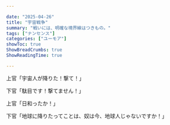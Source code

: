 ```yaml
---

date: "2025-04-26"
title: "宇宙戦争"
summary: "戦いには、明確な境界線はつきもの。"
tags: ["ナンセンス"]
categories: ["ユーモア"]
showToc: true
ShowBreadCrumbs: true
ShowReadingTime: true

---
```


上官「宇宙人が降りた！撃て！」

 下官「駄目です！撃てません！」 

上官「日和ったか！」 

下官「地球に降りたってことは、奴は今、地球人じゃないですか！」
